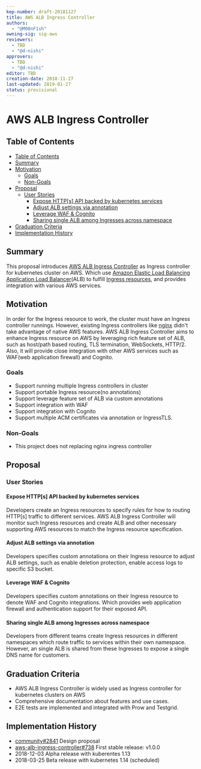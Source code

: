 ```yaml
---
kep-number: draft-20181127
title: AWS ALB Ingress Controller
authors:
  - "@M00nF1sh"
owning-sig: sig-aws
reviewers:
  - TBD
  - "@d-nishi"
approvers:
  - TBD
  - "@d-nishi"
editor: TBD
creation-date: 2018-11-27
last-updated: 2019-01-27
status: provisional
---
```


# AWS ALB Ingress Controller

## Table of Contents
- [Table of Contents](#table-of-contents)
- [Summary](#summary)
- [Motivation](#motivation)
  - [Goals](#goals)
  - [Non-Goals](#non-goals)
- [Proposal](#proposal)
  - [User Stories](#user-stories)
    - [Expose HTTP[s] API backed by kubernetes services](#expose-https-api-backed-by-kubernetes-services)
    - [Adjust ALB settings via annotation](#adjust-alb-settings-via-annotation)
    - [Leverage WAF & Cognito](#leverage-waf--cognito)
    - [Sharing single ALB among Ingresses across namespace](#sharing-single-alb-among-ingresses-across-namespace)
- [Graduation Criteria](#graduation-criteria)
- [Implementation History](#implementation-history)

## Summary

This proposal introduces [AWS ALB Ingress Controller](https://github.com/kubernetes-sigs/aws-alb-ingress-controller/) as Ingress controller for kubernetes cluster on AWS. Which use [Amazon Elastic Load Balancing Application Load Balancer](https://aws.amazon.com/elasticloadbalancing/features/#Details_for_Elastic_Load_Balancing_Products)(ALB) to fulfill [Ingress resources](https://kubernetes.io/docs/concepts/services-networking/ingress/), and provides integration with various AWS services.

## Motivation

In order for the Ingress resource to work, the cluster must have an Ingress controller runnings. However, existing Ingress controllers like [nginx](https://github.com/kubernetes/ingress-nginx/blob/master/README.md) didn't take advantage of native AWS features.
AWS ALB Ingress Controller aims to enhance Ingress resource on AWS by leveraging rich feature set of ALB, such as host/path based routing, TLS termination, WebSockets, HTTP/2. Also, it will provide close integration with other AWS services such as WAF(web application firewall) and Cognito.

### Goals

* Support running multiple Ingress controllers in cluster
* Support portable Ingress resource(no annotations)
* Support leverage feature set of ALB via custom annotations
* Support integration with WAF
* Support integration with Cognito
* Support multiple ACM certificates via annotation or IngressTLS.

### Non-Goals

* This project does not replacing nginx ingress controller

## Proposal

### User Stories

#### Expose HTTP[s] API backed by kubernetes services
Developers create an Ingress resources to specify rules for how to routing HTTP[s] traffic to different services.
AWS ALB Ingress Controller will monitor such Ingress resources and create ALB and other necessary supporting AWS resources to match the Ingress resource specification.

#### Adjust ALB settings via annotation
Developers specifies custom annotations on their Ingress resource to adjust ALB settings, such as enable deletion protection, enable access logs to specific S3 bucket.

#### Leverage WAF & Cognito
Developers specifies custom annotations on their Ingress resource to denote WAF and Cognito integrations. Which provides web application firewall and authentication support for their exposed API.

#### Sharing single ALB among Ingresses across namespace
Developers from different teams create Ingress resources in different namespaces which route traffic to services within their own namespace. However, an single ALB is shared from these Ingresses to expose a single DNS name for customers.

## Graduation Criteria

* AWS ALB Ingress Controller is widely used as Ingress controller for kubernetes clusters on AWS
* Comprehensive documentation about features and use cases.
* E2E tests are implemented and integrated with Prow and Testgrid.

## Implementation History
- [community#2841](https://github.com/kubernetes/community/pull/2841) Design proposal
- [aws-alb-ingress-controller#738](https://github.com/kubernetes-sigs/aws-alb-ingress-controller/pull/738) First stable release: v1.0.0
- 2018-12-03 Alpha release with kuberentes 1.13
- 2018-03-25 Beta release with kubernetes 1.14 (scheduled)
